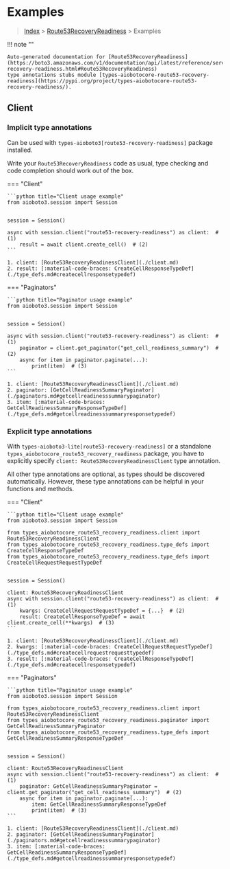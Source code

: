 # Examples

> [Index](../README.md) > [Route53RecoveryReadiness](./README.md) > Examples

!!! note ""

    Auto-generated documentation for [Route53RecoveryReadiness](https://boto3.amazonaws.com/v1/documentation/api/latest/reference/services/route53-recovery-readiness.html#Route53RecoveryReadiness)
    type annotations stubs module [types-aiobotocore-route53-recovery-readiness](https://pypi.org/project/types-aiobotocore-route53-recovery-readiness/).

## Client

### Implicit type annotations

Can be used with `types-aioboto3[route53-recovery-readiness]` package installed.

Write your `Route53RecoveryReadiness` code as usual,
type checking and code completion should work out of the box.



=== "Client"

    ```python title="Client usage example"
    from aioboto3.session import Session


    session = Session()

    async with session.client("route53-recovery-readiness") as client:  # (1)
        result = await client.create_cell()  # (2)
    ```

    1. client: [Route53RecoveryReadinessClient](./client.md)
    2. result: [:material-code-braces: CreateCellResponseTypeDef](./type_defs.md#createcellresponsetypedef) 



=== "Paginators"

    ```python title="Paginator usage example"
    from aioboto3.session import Session


    session = Session()

    async with session.client("route53-recovery-readiness") as client:  # (1)
        paginator = client.get_paginator("get_cell_readiness_summary")  # (2)
        async for item in paginator.paginate(...):
            print(item)  # (3)
    ```

    1. client: [Route53RecoveryReadinessClient](./client.md)
    2. paginator: [GetCellReadinessSummaryPaginator](./paginators.md#getcellreadinesssummarypaginator)
    3. item: [:material-code-braces: GetCellReadinessSummaryResponseTypeDef](./type_defs.md#getcellreadinesssummaryresponsetypedef) 




### Explicit type annotations

With `types-aioboto3-lite[route53-recovery-readiness]`
or a standalone `types_aiobotocore_route53_recovery_readiness` package, you have to explicitly specify
`client: Route53RecoveryReadinessClient` type annotation.

All other type annotations are optional, as types should be discovered automatically.
However, these type annotations can be helpful in your functions and methods.


=== "Client"

    ```python title="Client usage example"
    from aioboto3.session import Session

    from types_aiobotocore_route53_recovery_readiness.client import Route53RecoveryReadinessClient
    from types_aiobotocore_route53_recovery_readiness.type_defs import CreateCellResponseTypeDef
    from types_aiobotocore_route53_recovery_readiness.type_defs import CreateCellRequestRequestTypeDef


    session = Session()

    client: Route53RecoveryReadinessClient
    async with session.client("route53-recovery-readiness") as client:  # (1)
        kwargs: CreateCellRequestRequestTypeDef = {...}  # (2)
        result: CreateCellResponseTypeDef = await client.create_cell(**kwargs)  # (3)
    ```

    1. client: [Route53RecoveryReadinessClient](./client.md)
    2. kwargs: [:material-code-braces: CreateCellRequestRequestTypeDef](./type_defs.md#createcellrequestrequesttypedef) 
    3. result: [:material-code-braces: CreateCellResponseTypeDef](./type_defs.md#createcellresponsetypedef) 



=== "Paginators"

    ```python title="Paginator usage example"
    from aioboto3.session import Session

    from types_aiobotocore_route53_recovery_readiness.client import Route53RecoveryReadinessClient
    from types_aiobotocore_route53_recovery_readiness.paginator import GetCellReadinessSummaryPaginator
    from types_aiobotocore_route53_recovery_readiness.type_defs import GetCellReadinessSummaryResponseTypeDef


    session = Session()

    client: Route53RecoveryReadinessClient
    async with session.client("route53-recovery-readiness") as client:  # (1)
        paginator: GetCellReadinessSummaryPaginator = client.get_paginator("get_cell_readiness_summary")  # (2)
        async for item in paginator.paginate(...):
            item: GetCellReadinessSummaryResponseTypeDef
            print(item)  # (3)
    ```

    1. client: [Route53RecoveryReadinessClient](./client.md)
    2. paginator: [GetCellReadinessSummaryPaginator](./paginators.md#getcellreadinesssummarypaginator)
    3. item: [:material-code-braces: GetCellReadinessSummaryResponseTypeDef](./type_defs.md#getcellreadinesssummaryresponsetypedef) 




